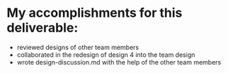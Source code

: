 # My accomplishments for this deliverable:
 * reviewed designs of other team members
 * collaborated in the redesign of design 4 into the team design
 * wrote design-discussion.md with the help of the other team members
